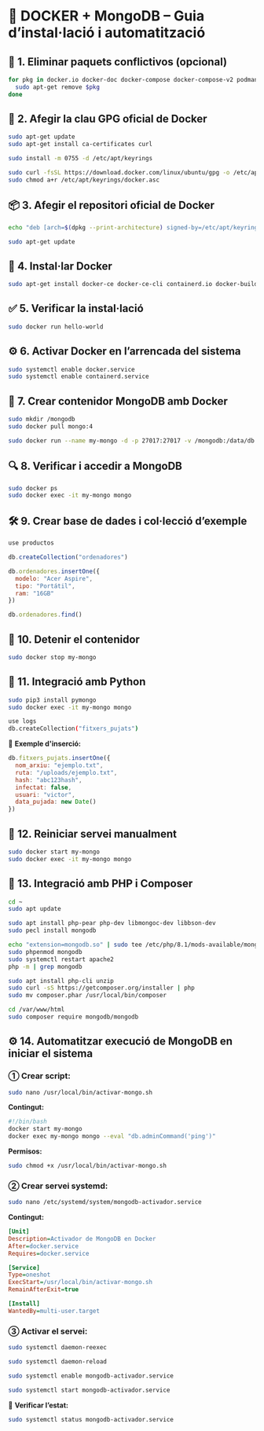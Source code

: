 
# 🐳 DOCKER + MongoDB – Guia d’instal·lació i automatització

## 🔧 1. Eliminar paquets conflictivos (opcional)
```bash
for pkg in docker.io docker-doc docker-compose docker-compose-v2 podman-docker containerd runc; do
  sudo apt-get remove $pkg
done
```

## 🔑 2. Afegir la clau GPG oficial de Docker
```bash
sudo apt-get update
sudo apt-get install ca-certificates curl

sudo install -m 0755 -d /etc/apt/keyrings

sudo curl -fsSL https://download.docker.com/linux/ubuntu/gpg -o /etc/apt/keyrings/docker.asc
sudo chmod a+r /etc/apt/keyrings/docker.asc
```

## 📦 3. Afegir el repositori oficial de Docker
```bash
echo "deb [arch=$(dpkg --print-architecture) signed-by=/etc/apt/keyrings/docker.asc] https://download.docker.com/linux/ubuntu $(. /etc/os-release && echo "$VERSION_CODENAME") stable" | sudo tee /etc/apt/sources.list.d/docker.list > /dev/null

sudo apt-get update
```

## 🧱 4. Instal·lar Docker
```bash
sudo apt-get install docker-ce docker-ce-cli containerd.io docker-buildx-plugin docker-compose-plugin
```

## ✅ 5. Verificar la instal·lació
```bash
sudo docker run hello-world
```

## ⚙️ 6. Activar Docker en l’arrencada del sistema
```bash
sudo systemctl enable docker.service
sudo systemctl enable containerd.service
```

## 🐳 7. Crear contenidor MongoDB amb Docker
```bash
sudo mkdir /mongodb
sudo docker pull mongo:4

sudo docker run --name my-mongo -d -p 27017:27017 -v /mongodb:/data/db mongo:4
```

## 🔍 8. Verificar i accedir a MongoDB
```bash
sudo docker ps
sudo docker exec -it my-mongo mongo
```

## 🛠️ 9. Crear base de dades i col·lecció d’exemple
```js
use productos

db.createCollection("ordenadores")

db.ordenadores.insertOne({
  modelo: "Acer Aspire",
  tipo: "Portátil",
  ram: "16GB"
})

db.ordenadores.find()
```

## 🛑 10. Detenir el contenidor
```bash
sudo docker stop my-mongo
```

## 🐍 11. Integració amb Python
```bash
sudo pip3 install pymongo
sudo docker exec -it my-mongo mongo

use logs
db.createCollection("fitxers_pujats")
```

📄 **Exemple d'inserció:**
```js
db.fitxers_pujats.insertOne({
  nom_arxiu: "ejemplo.txt",
  ruta: "/uploads/ejemplo.txt",
  hash: "abc123hash",
  infectat: false,
  usuari: "victor",
  data_pujada: new Date()
})
```

## 🧪 12. Reiniciar servei manualment
```bash
sudo docker start my-mongo
sudo docker exec -it my-mongo mongo
```

## 🐘 13. Integració amb PHP i Composer
```bash
cd ~
sudo apt update

sudo apt install php-pear php-dev libmongoc-dev libbson-dev
sudo pecl install mongodb

echo "extension=mongodb.so" | sudo tee /etc/php/8.1/mods-available/mongodb.ini
sudo phpenmod mongodb
sudo systemctl restart apache2
php -m | grep mongodb

sudo apt install php-cli unzip
sudo curl -sS https://getcomposer.org/installer | php
sudo mv composer.phar /usr/local/bin/composer

cd /var/www/html
sudo composer require mongodb/mongodb
```

## ⚙️ 14. Automatitzar execució de MongoDB en iniciar el sistema

### ① Crear script:
```bash
sudo nano /usr/local/bin/activar-mongo.sh
```

**Contingut:**
```bash
#!/bin/bash
docker start my-mongo
docker exec my-mongo mongo --eval "db.adminCommand('ping')"
```

**Permisos:**
```bash
sudo chmod +x /usr/local/bin/activar-mongo.sh
```

### ② Crear servei systemd:
```bash
sudo nano /etc/systemd/system/mongodb-activador.service
```

**Contingut:**
```ini
[Unit]
Description=Activador de MongoDB en Docker
After=docker.service
Requires=docker.service

[Service]
Type=oneshot
ExecStart=/usr/local/bin/activar-mongo.sh
RemainAfterExit=true

[Install]
WantedBy=multi-user.target
```

### ③ Activar el servei:
```bash
sudo systemctl daemon-reexec
```

```bash
sudo systemctl daemon-reload
```

```bash
sudo systemctl enable mongodb-activador.service
```

```bash
sudo systemctl start mongodb-activador.service
```

🔎 **Verificar l’estat:**
```bash
sudo systemctl status mongodb-activador.service
```
